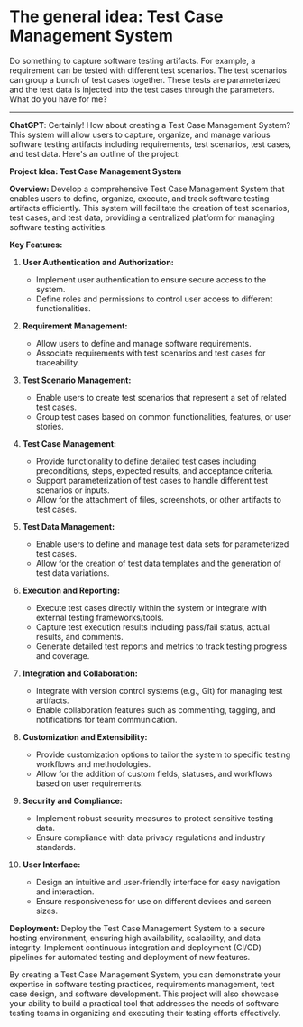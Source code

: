 # The general idea: Test Case Management System

Do something to capture software testing artifacts. For example, a requirement can be tested with different test scenarios. The test scenarios can group a bunch of test cases together. These tests are parameterized and the test data is injected into the test cases through the parameters. What do you have for me?

---

**ChatGPT**: Certainly! How about creating a Test Case Management System? This system will allow users to capture, organize, and manage various software testing artifacts including requirements, test scenarios, test cases, and test data. Here's an outline of the project:

**Project Idea: Test Case Management System**

**Overview:**
Develop a comprehensive Test Case Management System that enables users to define, organize, execute, and track software testing artifacts efficiently. This system will facilitate the creation of test scenarios, test cases, and test data, providing a centralized platform for managing software testing activities.

**Key Features:**

1. **User Authentication and Authorization:**
   - Implement user authentication to ensure secure access to the system.
   - Define roles and permissions to control user access to different functionalities.

2. **Requirement Management:**
   - Allow users to define and manage software requirements.
   - Associate requirements with test scenarios and test cases for traceability.

3. **Test Scenario Management:**
   - Enable users to create test scenarios that represent a set of related test cases.
   - Group test cases based on common functionalities, features, or user stories.

4. **Test Case Management:**
   - Provide functionality to define detailed test cases including preconditions, steps, expected results, and acceptance criteria.
   - Support parameterization of test cases to handle different test scenarios or inputs.
   - Allow for the attachment of files, screenshots, or other artifacts to test cases.

5. **Test Data Management:**
   - Enable users to define and manage test data sets for parameterized test cases.
   - Allow for the creation of test data templates and the generation of test data variations.

6. **Execution and Reporting:**
   - Execute test cases directly within the system or integrate with external testing frameworks/tools.
   - Capture test execution results including pass/fail status, actual results, and comments.
   - Generate detailed test reports and metrics to track testing progress and coverage.

7. **Integration and Collaboration:**
   - Integrate with version control systems (e.g., Git) for managing test artifacts.
   - Enable collaboration features such as commenting, tagging, and notifications for team communication.

8. **Customization and Extensibility:**
   - Provide customization options to tailor the system to specific testing workflows and methodologies.
   - Allow for the addition of custom fields, statuses, and workflows based on user requirements.

9. **Security and Compliance:**
   - Implement robust security measures to protect sensitive testing data.
   - Ensure compliance with data privacy regulations and industry standards.

10. **User Interface:**
    - Design an intuitive and user-friendly interface for easy navigation and interaction.
    - Ensure responsiveness for use on different devices and screen sizes.

**Deployment:**
Deploy the Test Case Management System to a secure hosting environment, ensuring high availability, scalability, and data integrity. Implement continuous integration and deployment (CI/CD) pipelines for automated testing and deployment of new features.

By creating a Test Case Management System, you can demonstrate your expertise in software testing practices, requirements management, test case design, and software development. This project will also showcase your ability to build a practical tool that addresses the needs of software testing teams in organizing and executing their testing efforts effectively.
